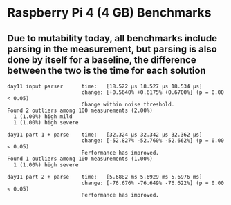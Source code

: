 # Raspberry Pi 4 (4 GB) Benchmarks

## Due to mutability today, all benchmarks include parsing in the measurement, but parsing is also done by itself for a baseline, the difference between the two is the time for each solution

```
day11 input parser      time:   [18.522 µs 18.527 µs 18.534 µs]
                        change: [+0.5640% +0.6175% +0.6700%] (p = 0.00 < 0.05)
                        Change within noise threshold.
Found 2 outliers among 100 measurements (2.00%)
  1 (1.00%) high mild
  1 (1.00%) high severe

day11 part 1 + parse    time:   [32.324 µs 32.342 µs 32.362 µs]
                        change: [-52.827% -52.760% -52.662%] (p = 0.00 < 0.05)
                        Performance has improved.
Found 1 outliers among 100 measurements (1.00%)
  1 (1.00%) high severe

day11 part 2 + parse    time:   [5.6882 ms 5.6929 ms 5.6976 ms]
                        change: [-76.676% -76.649% -76.622%] (p = 0.00 < 0.05)
                        Performance has improved.
```
